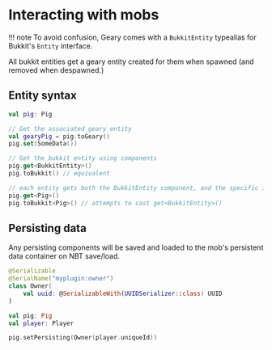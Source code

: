 # Interacting with mobs

!!! note
    To avoid confusion, Geary comes with a `BukkitEntity` typealias for Bukkit's `Entity` interface.

All bukkit entities get a geary entity created for them when spawned (and removed when despawned.)

## Entity syntax

```kotlin
val pig: Pig

// Get the associated geary entity
val gearyPig = pig.toGeary()
pig.set(SomeData())

// Get the bukkit entity using components
pig.get<BukkitEntity>()
pig.toBukkit() // equivalent

// each entity gets both the BukkitEntity component, and the specific instance
pig.get<Pig>()
pig.toBukkit<Pig>() // attempts to cast get<BukkitEntity>()
```

## Persisting data

Any persisting components will be saved and loaded to the mob's persistent data container on NBT save/load. 

```kotlin
@Serializable
@SerialName("myplugin:owner")
class Owner(
    val uuid: @SerializableWith(UUIDSerializer::class) UUID
)

val pig: Pig
val player: Player

pig.setPersisting(Owner(player.uniqueId))
```
